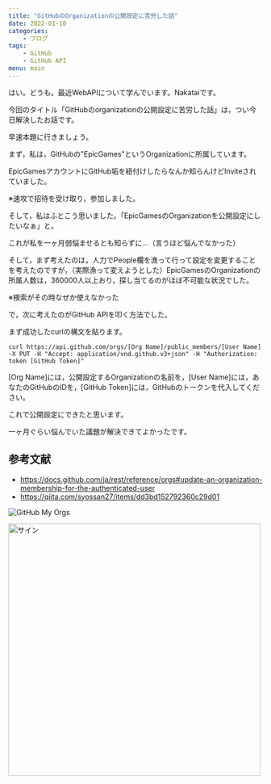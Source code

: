 ```yaml
---
title: "GitHubのOrganizationの公開設定に苦労した話"
date: 2022-01-10
categories:
    - ブログ
tags:
    - GitHub
    - GitHub API
menu: main
---
```


はい。どうも。最近WebAPIについて学んでいます。Nakataiです。

今回のタイトル「GitHubのorganizationの公開設定に苦労した話」は，つい今日解決したお話です。

早速本題に行きましょう。

まず，私は，GitHubの"EpicGames"というOrganizationに所属しています。

EpicGamesアカウントにGitHub垢を紐付けしたらなんか知らんけどInviteされていました。

※速攻で招待を受け取り，参加しました。

そして，私はふとこう思いました。「EpicGamesのOrganizationを公開設定にしたいなぁ」と。

これが私を一ヶ月弱悩ませるとも知らずに...（言うほど悩んでなかった）

そして，まず考えたのは，人力でPeople欄を漁って行って設定を変更することを考えたのですが，（実際漁って変えようとした）EpicGamesのOrganizationの所属人数は，360000人以上おり，探し当てるのがほぼ不可能な状況でした。

※検索がその時なぜか使えなかった

で，次に考えたのがGitHub APIを叩く方法でした。

まず成功したcurlの構文を貼ります。

```batchscript
curl https://api.github.com/orgs/[Org Name]/public_members/[User Name] -X PUT -H "Accept: application/vnd.github.v3+json" -H "Authorization: token [GitHub Token]"
```

[Org Name]には，公開設定するOrganizationの名前を，[User Name]には，あなたのGitHubのIDを，[GitHub Token]には，GitHubのトークンを代入してください。

これで公開設定にできたと思います。

一ヶ月ぐらい悩んでいた議題が解決できてよかったです。

## 参考文献

- <https://docs.github.com/ja/rest/reference/orgs#update-an-organization-membership-for-the-authenticated-user>
- <https://qiita.com/syossan27/items/dd3bd152792360c29d01>

![GitHub My Orgs](https://i.imgur.com/fWxto7J.png)

  <img src="https://cdn.nakatai.ga/img/sign.webp" width="500" alt="サイン">

<Disqus>
